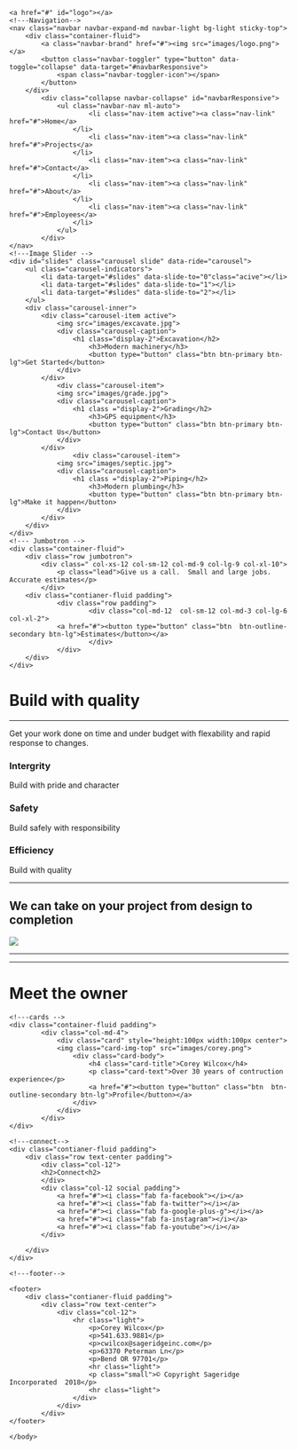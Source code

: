 <!doctype html>
<html lang="en">
<head>
	<meta charset="utf-8"/>
	<meta name="viewport" content="width=device-width, initial-scale=1">
	<title>Sage Ridge Inc</title>
	<link rel="stylesheet"  href="https://maxcdn.bootstrapcdn.com/bootstrap/4.0.0/css/bootstrap.min.css">
		<script src="https://ajax.googleapis.com/ajax/libs/jquery/3.3.1/jquery.min.js"></script>
		<script src="https://cdnjs.cloudflare.com/ajax/libs/popper.js/1.12.9/umd/popper.min.js"></script>
		<script src="https://maxcdn.bootstrapcdn.com/bootstrap/4.0.0/js/bootstrap.min.js"></script>
		<script src="https://use.fontawesome.com/releases/v5.0.8/js/all.js"></script>
	<link href="sageRidge.css" rel="stylesheet">
</head>
	<body>
	
	<a href="#" id="logo"></a>
	<!---Navigation-->
	<nav class="navbar navbar-expand-md navbar-light bg-light sticky-top">
		<div class="container-fluid">
			<a class="navbar-brand" href="#"><img src="images/logo.png"></a>
			<button class="navbar-toggler" type="button" data-toggle="collapse" data-target="#navbarResponsive">
				<span class="navbar-toggler-icon"></span>
			</button>
		</div>
			<div class="collapse navbar-collapse" id="navbarResponsive">
				<ul class="navbar-nav ml-auto">
						<li class="nav-item active"><a class="nav-link" href="#">Home</a>
					</li>
						<li class="nav-item"><a class="nav-link" href="#">Projects</a>
					</li>
						<li class="nav-item"><a class="nav-link" href="#">Contact</a>
					</li>
						<li class="nav-item"><a class="nav-link" href="#">About</a>
					</li>
						<li class="nav-item"><a class="nav-link" href="#">Employees</a>
					</li>
				</ul>
			</div>
	</nav>
	<!---Image Slider -->
	<div id="slides" class="carousel slide" data-ride="carousel">
		<ul class="carousel-indicators">
			<li data-target="#slides" data-slide-to="0"class="acive"></li>
			<li data-target="#slides" data-slide-to="1"></li>
			<li data-target="#slides" data-slide-to="2"></li>
		</ul>
		<div class="carousel-inner">
			<div class="carousel-item active">
				<img src="images/excavate.jpg">
				<div class="carousel-caption">
					<h1 class="display-2">Excavation</h2>
						<h3>Modern machinery</h3>
						<button type="button" class="btn btn-primary btn-lg">Get Started</button>
				</div>
			</div>
				<div class="carousel-item">
				<img src="images/grade.jpg">
				<div class="carousel-caption">
					<h1 class ="display-2">Grading</h2>
						<h3>GPS equipment</h3>
						<button type="button" class="btn btn-primary btn-lg">Contact Us</button>
				</div>
			</div>
					<div class="carousel-item">
				<img src="images/septic.jpg">
				<div class="carousel-caption">
					<h1 class ="display-2">Piping</h2>
						<h3>Modern plumbing</h3>
						<button type="button" class="btn btn-primary btn-lg">Make it happen</button>
				</div>
			</div>
		</div>
	</div>
	<!--- Jumbotron -->
	<div class="container-fluid">
		<div class="row jumbotron">
			<div class=" col-xs-12 col-sm-12 col-md-9 col-lg-9 col-xl-10">
				<p class="lead">Give us a call.  Small and large jobs.  Accurate estimates</p>
			</div>
		<div class="contianer-fluid padding">
				<div class="row padding">
						<div class="col-md-12  col-sm-12 col-md-3 col-lg-6 col-xl-2">  
				<a href="#"><button type="button" class="btn  btn-outline-secondary btn-lg">Estimates</button></a>  
						</div>
				</div>
		</div>
	</div>
<!---  Welcome Section  -->
<div class="container-fluid padding"> 
	<div class="row welcome text-center"> 
		<div class="col-12"> 
			<h1 class="display-4">Build with quality</h1>   
		</div>   
		<hr>  
	</div>
 </div>      
 <div class="col-12">   
			<p class="lead">Get your work done on time and under budget with flexability and rapid response to changes.</p>   
</div>      
<!---   Three   Column    Section   -->   
<div class="contianer-fluid padding">  
	<div class="row text-center padding">  
		<div class="col-xs-12 col-sm-6 col-md-4">  
			<i class="fa fa-handshake"></i>  
				<h3>Intergrity</h3>  
			<p>Build with pride and character</p>  
		</div>   
		<div class="col-xs-12 col-sm-6 col-md-4">   
			<i class="fa fa-eye"></i>
					<h3>Safety</h3> 
				<p>Build safely with responsibility</p> 
		</div> 
	<div class="col-sm-12 col-md-4">
		<i class="fa fa-fighter-jet"></i>  
			<h3>Efficiency</h3> 
		<p>Build with quality</p> 
		</div> 
	</div>
	<hr class="my-4"> 
	</div>
</div> 
<!--- Two Column Section -->
<div class="contianer-fluid padding">  
		<div class="col-12">
			<h2>We can take on your project from design to completion</h2>
		</div>
		<div class="col-12">
			<img src="images/crane.jpg"class="img-fluid">
		</div>
</div>	
<hr class="my-4">
	<!---fixed backgroud-->
	<figure>
		<div class="fixed-wrap">
			<div id="fixed">
			</div>
		</div>
	</figure>
	<hr class="my-4">
	<!---team-->
	<div class="container-fluid padding">
		<div class="row welcome text-center">
			<div class="col-12">
				<h1 class="display-4">Meet the owner</h1>
			</div>
		</div>
	</div>
	
	<!---cards -->
	<div class="container-fluid padding">
			<div class="col-md-4">
				<div class="card" style="height:100px width:100px center">
				<img class="card-img-top" src="images/corey.png"> 
					<div class="card-body">
						<h4 class="card-title">Corey Wilcox</h4>
						<p class="card-text">Over 30 years of contruction experience</p>
						<a href="#"><button type="button" class="btn  btn-outline-secondary btn-lg">Profile</button></a>
					</div>
				</div>
			</div>
	</div>
	
	<!---connect-->
	<div class="contianer-fluid padding">
		<div class="row text-center padding">
			<div class="col-12">
			<h2>Connect<h2>
			</div>
			<div class="col-12 social padding">
				<a href="#"><i class="fab fa-facebook"></i></a>
				<a href="#"><i class="fab fa-twitter"></i></a>
				<a href="#"><i class="fab fa-google-plus-g"></i></a>
				<a href="#"><i class="fab fa-instagram"></i></a>
				<a href="#"><i class="fab fa-youtube"></i></a>
			</div>
		
		</div>
	</div>
			
	<!---footer-->
	
	<footer>
		<div class="contianer-fluid padding">
			<div class="row text-center">
				<div class="col-12">
					<hr class="light">
						<p>Corey Wilcox</p>
						<p>541.633.9881</p>
						<p>cwilcox@sageridgeinc.com</p>
						<p>63370 Peterman Ln</p>
						<p>Bend OR 97701</p>
						<hr class="light">
						<p class="small">© Copyright Sageridge Incorporated  2018</p>
						<hr class="light">
					</div>
				</div>
			</div>
	</footer>
	
	</body>
</html>
